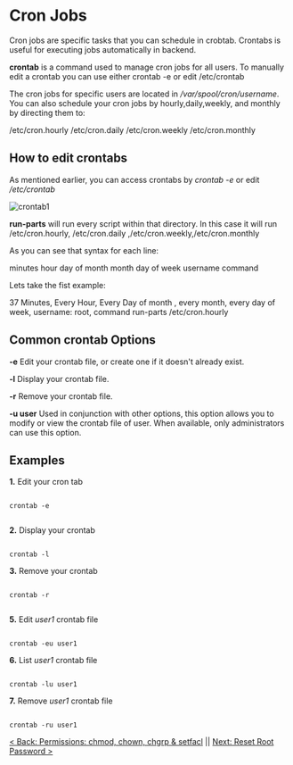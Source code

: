# Cron Jobs

Cron jobs are specific tasks that you can schedule in crobtab. Crontabs is useful for executing jobs automatically in backend.

**crontab** is a command used to manage cron jobs for all users. To manually edit a crontab you can use either crontab -e or edit /etc/crontab

The cron jobs for specific users are located in */var/spool/cron/username*.
You can also schedule your cron jobs by hourly,daily,weekly, and monthly by directing them to:

/etc/cron.hourly
/etc/cron.daily
/etc/cron.weekly
/etc/cron.monthly

## How to edit crontabs

As mentioned earlier, you can access crontabs by *crontab -e* or edit */etc/crontab*

![crontab1](https://github.com/sxcdennis/Linux-Guides/blob/master/images/crontab1.png?raw=true)

**run-parts** will run every script within that directory. In this case it will run
/etc/cron.hourly, /etc/cron.daily ,/etc/cron.weekly,/etc/cron.monthly

As you can see that syntax for each line:

minutes hour day of month month day of week username command

Lets take the fist example:

37 Minutes, Every Hour, Every Day of month , every month, every day of week,  username: root, command run-parts /etc/cron.hourly



## Common crontab Options

**-e**	Edit your crontab file, or create one if it doesn't already exist.

**-l**	Display your crontab file.

**-r**	Remove your crontab file.

**-u user**	Used in conjunction with other options, this option allows you to modify or view the crontab file of user. When available, only administrators can use this option.


## Examples

**1.**  Edit your cron tab

```

crontab -e


```

**2.** Display your crontab


```

crontab -l

```



**3.** Remove your crontab


```

crontab -r


```


**5.** Edit *user1* crontab file

```

crontab -eu user1

```


**6.** List *user1* crontab file


```

crontab -lu user1

```


**7.** Remove *user1* crontab file

```

crontab -ru user1

```


[< Back: Permissions: chmod, chown, chgrp & setfacl](https://github.com/sxcdennis/Linux-Guides/blob/master/chmodacl.md "Permissions chmod & ACL") || [Next: Reset Root Password >](https://github.com/sxcdennis/Linux-Guides/blob/master/resetroot.md "Reset Root Password")
